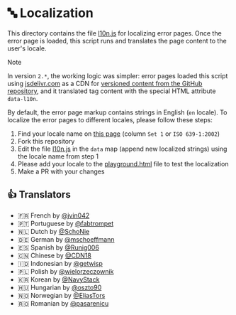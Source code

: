 # 🔤 Localization

This directory contains the file [l10n.js](l10n.js) for localizing error pages. Once the error page is loaded,
this script runs and translates the page content to the user's locale.

> [!NOTE]
> In version `2.*`, the working logic was simpler: error pages loaded this script using
> [jsdelivr.com](https://www.jsdelivr.com/) as a CDN for
> [versioned content from the GitHub repository](https://www.jsdelivr.com/features#gh), and it translated
> tag content with the special HTML attribute `data-l10n`.

By default, the error page markup contains strings in English (`en` locale). To localize the error pages to
different locales, please follow these steps:

1. Find your locale name on [this page](https://en.wikipedia.org/wiki/List_of_ISO_639-1_codes) (column `Set 1` or `ISO 639-1:2002`)
2. Fork this repository
3. Edit the file [l10n.js](l10n.js) in the `data` map (append new localized strings) using the locale name from step 1
4. Please add your locale to the [playground.html](playground.html) file to test the localization
5. Make a PR with your changes

## 👍 Translators

- 🇫🇷 French by [@jvin042](https://github.com/jvin042)
- 🇵🇹 Portuguese by [@fabtrompet](https://github.com/fabtrompet)
- 🇳🇱 Dutch by [@SchoNie](https://github.com/SchoNie)
- 🇩🇪 German by [@mschoeffmann](https://github.com/mschoeffmann)
- 🇪🇸 Spanish by [@Runig006](https://github.com/Runig006)
- 🇨🇳 Chinese by [@CDN18](https://github.com/CDN18)
- 🇮🇩 Indonesian by [@getwisp](https://github.com/getwisp)
- 🇵🇱 Polish by [@wielorzeczownik](https://github.com/wielorzeczownik)
- 🇰🇷 Korean by [@NavyStack](https://github.com/NavyStack)
- 🇭🇺 Hungarian by [@oszto90](https://github.com/oszto90)
- 🇳🇴 Norwegian by [@EliasTors](https://github.com/EliasTors)
- 🇷🇴 Romanian by [@pasarenicu](https://github.com/pasarenicu)
